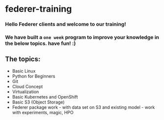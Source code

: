 # federer-training

### Hello Federer clients and welcome to our training!
### We have built a `one week` program to improve your knowledge in the below topics. have fun! :)


## The topics:
- Basic Linux
- Python for Beginners
- Git
- Cloud Concept
- Virtualization 
- Basic Kubernetes and OpenShift
- Basic S3 (Object Storage) 
- Federer package work - with data set on S3 and existing model - work with experiments, magic, HPO  

